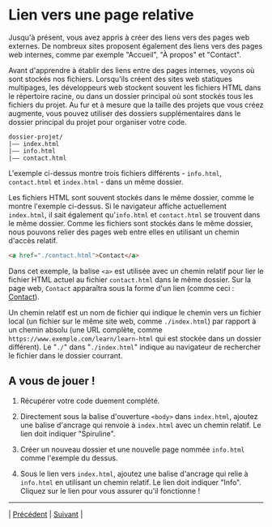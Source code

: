 # Lien vers une page relative
Jusqu'à présent, vous avez appris à créer des liens vers des pages web externes. De nombreux sites proposent également des liens vers des pages web internes, comme par exemple "Accueil", "À propos" et "Contact".

Avant d'apprendre à établir des liens entre des pages internes, voyons où sont stockés nos fichiers. Lorsqu'ils créent des sites web statiques multipages, les développeurs web stockent souvent les fichiers HTML dans le répertoire racine, ou dans un dossier principal où sont stockés tous les fichiers du projet. Au fur et à mesure que la taille des projets que vous créez augmente, vous pouvez utiliser des dossiers supplémentaires dans le dossier principal du projet pour organiser votre code.

```
dossier-projet/
|—— index.html
|—— info.html
|—— contact.html
```

L'exemple ci-dessus montre trois fichiers différents - `info.html`, `contact.html` et `index.html` - dans un même dossier.

Les fichiers HTML sont souvent stockés dans le même dossier, comme le montre l'exemple ci-dessus. Si le navigateur affiche actuellement `index.html`, il sait également qu'`info.html` et `contact.html` se trouvent dans le même dossier. Comme les fichiers sont stockés dans le même dossier, nous pouvons relier des pages web entre elles en utilisant un chemin d'accès relatif.
```html
<a href="./contact.html">Contact</a>
```

Dans cet exemple, la balise `<a>` est utilisée avec un chemin relatif pour lier le fichier HTML actuel au fichier `contact.html` dans le même dossier. Sur la page web, `Contact` apparaîtra sous la forme d'un lien (comme ceci : [Contact](.)).

Un chemin relatif est un nom de fichier qui indique le chemin vers un fichier local (un fichier sur le même site web, comme `./index.html`) par rapport à un chemin absolu (une URL complète, comme `https://www.exemple.com/learn/learn-html` qui est stockée dans un dossier différent). Le "`./`" dans "`./index.html`" indique au navigateur de rechercher le fichier dans le dossier courrant.

## A vous de jouer !

1. Récupérer votre code duement complété.

2. Directement sous la balise d'ouverture `<body>` dans `index.html`, ajoutez une balise d'ancrage qui renvoie à `index.html` avec un chemin relatif. Le lien doit indiquer "Spiruline".

3. Créer un nouveau dossier et une nouvelle page nommée `info.html` comme l'exemple du dessus.

4. Sous le lien vers `index.html`, ajoutez une balise d'ancrage qui relie à `info.html` en utilisant un chemin relatif. Le lien doit indiquer "Info". Cliquez sur le lien pour vous assurer qu'il fonctionne !

___

| [Précédent](./6-lien-2.md)       | [Suivant](./8-lien-4.md)        |
